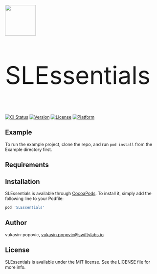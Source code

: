 
<img src="https://avatars0.githubusercontent.com/u/67895642?s=400&u=4e7fe101556e810c541efa77b891de9e5b5d4642&v=4" width="100" height="100"/>
<p style="font-size:80px">SLEssentials</p>

[![CI Status](https://img.shields.io/travis/vukasin-popovic/SLEssentials.svg?style=flat)](https://travis-ci.org/vukasin-popovic/SLEssentials)
[![Version](https://img.shields.io/cocoapods/v/SLEssentials.svg?style=flat)](https://cocoapods.org/pods/SLEssentials)
[![License](https://img.shields.io/cocoapods/l/SLEssentials.svg?style=flat)](https://cocoapods.org/pods/SLEssentials)
[![Platform](https://img.shields.io/cocoapods/p/SLEssentials.svg?style=flat)](https://cocoapods.org/pods/SLEssentials)

## Example

To run the example project, clone the repo, and run `pod install` from the Example directory first.

## Requirements

## Installation

SLEssentials is available through [CocoaPods](https://cocoapods.org). To install
it, simply add the following line to your Podfile:

```ruby
pod 'SLEssentials'
```

## Author

vukasin-popovic, vukasin.popovic@swiftylabs.io

## License

SLEssentials is available under the MIT license. See the LICENSE file for more info.
